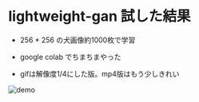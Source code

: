 # lightweight-gan 試した結果

- 256 * 256 の犬画像約1000枚で学習

- google colab でちまちまやった

- gifは解像度1/4にした版。mp4版はもう少しきれい

  

![demo](generated-03-01-2021_12-42-20_conv2.gif)